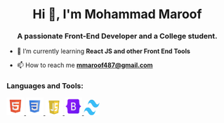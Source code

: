 <h1 align="center">Hi 👋, I'm Mohammad Maroof</h1>
<h3 align="center">A passionate Front-End Developer and a College student.</h3>

- 🌱 I’m currently learning **React JS and other Front End Tools**

- 📫 How to reach me **mmaroof487@gmail.com**

<p align="left">
</p>

<h3 align="left">Languages and Tools:</h3>
<p align="left">
<!-- *html -->
<a href="https://www.w3.org/html/" target="_blank" rel="noreferrer">
<img src="image-removebg-preview3.png" alt="html5" width="40" height="40"/> </a>
<!-- *css -->
<a href="https://www.w3schools.com/css/" target="_blank" rel="noreferrer">
<img src="image-removebg-preview4.png" alt="css3" width="40" height="40"/>
</a>
<!-- *js -->
<a href="https://www.w3schools.com/js/" target="_blank" rel="noreferrer">
<img src="image-removebg-preview5.png" alt="js" width="40" height="35"/>
</a>
<!-- *bs -->
<a href="https://getbootstrap.com/" target="_blank" rel="noreferrer">
<img src="image-removebg-preview2.png" alt="bs" width="40" height="40">
</a>
<!-- *tailwind -->
<a href="https://tailwindcss.com/" target="_blank" rel="noreferrer">
<img src="image-removebg-preview.png" alt="tw-css" width="35" height="35">
</a>
